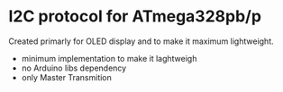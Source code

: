 # I2C protocol for ATmega328pb/p

Created primarly for OLED display and to make it maximum lightweight.

- minimum implementation to make it laghtweigh
- no Arduino libs dependency
- only Master Transmition
